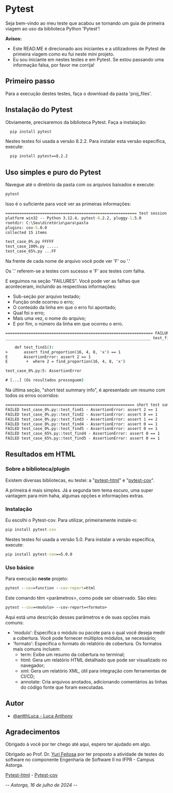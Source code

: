 
# Pytest

Seja bem-vindo ao meu teste que acabou se tornando um guia de primeira viagem ao uso da biblioteca Python 'Pytest'!

**Avisos:** 

* Este READ.ME é direcionado aos iniciantes e a utilizadores de Pytest de primeira viagem como eu fui neste mini projeto.
* Eu sou iniciante em nestes testes e em Pytest. Se estou passando uma informação falsa, por favor me corrija!

## Primeiro passo
Para a execução destes testes, faça o download da pasta 'proj_files'.
## Instalação do Pytest

Obviamente, precisaremos da biblioteca Pytest. Faça a instalação:

```cmd
  pip install pytest
```

Nestes testes foi usada a versão 8.2.2. Para instalar esta versão específica, execute:

```cmd
  pip install pytest==8.2.2
```
## Uso simples e puro do Pytest

Navegue até o diretório da pasta com os arquivos baixados e execute:

```cmd
pytest
```

Isso é o suficiente para você ver as primeiras informações:

```cmd
========================================================= test session starts =========================================================
platform win32 -- Python 3.12.4, pytest-8.2.2, pluggy-1.5.0
rootdir: C:\Seu\diretório\para\pasta
plugins: cov-5.0.0
collected 15 items                                                                                                                                                                                                                                                                                                            

test_case_0%.py FFFFF
test_case_100%.py .....
test_case_65%.py ...FF  
```

Na frente de cada nome de arquivo você pode ver 'F' ou '.'

Os '.' referem-se a testes com sucesso e 'F' aos testes com falha.

E seguimos na seção "FAILURES". Você pode ver as falhas que aconteceram, incluindo as respectivas informações:

* Sub-seção por arquivo testado;
* Função onde ocorreu o erro;
* O conteúdo da linha em que o erro foi apontado;
* Qual foi o erro;
* Mais uma vez, o nome do arquivo;
* E por fim, o número da linha em que ocorreu o erro.

```cmd
================================================================ FAILURES ================================================================
_______________________________________________________________ test_find1 _______________________________________________________________

    def test_find1():
>       assert find_proportion(16, 4, 8, 'x') == 1
E       AssertionError: assert 2 == 1
E        +  where 2 = find_proportion(16, 4, 8, 'x')

test_case_0%.py:5: AssertionError

# [...] (Os resultados prosseguem)
```

Na última seção, "short test summary info", é apresentado um resumo com todos os erros ocorridos:

```cmd
======================================================== short test summary info =========================================================
FAILED test_case_0%.py::test_find1 - AssertionError: assert 2 == 1
FAILED test_case_0%.py::test_find2 - AssertionError: assert 8 == 1
FAILED test_case_0%.py::test_find3 - AssertionError: assert 1 == 2
FAILED test_case_0%.py::test_find4 - AssertionError: assert 0 == 1
FAILED test_case_0%.py::test_find5 - AssertionError: assert 0 == 1
FAILED test_case_65%.py::test_find4 - AssertionError: assert 0 == 1
FAILED test_case_65%.py::test_find5 - AssertionError: assert 0 == 1
```

## Resultados em HTML

### Sobre a biblioteca/plugin

Existem diversas bibliotecas, eu testei: a "[pytest-html](https://github.com/pytest-dev/pytest-html)" e "[pytest-cov](https://github.com/pytest-dev/pytest-cov)". 

A primeira é mais simples. Já a segunda tem tema escuro, uma super vantagem para mim haha, algumas opções e informações extras.

### Instalação

Eu escolhi o Pytest-cov. Para utilizar, primeiramente instale-o:

```cmd
pip install pytest-cov
```

Nestes testes foi usada a versão 5.0. Para instalar a versão específica, execute:

```cmd
pip install pytest-cov==5.0.0
```

### Uso básico

Para execução **neste** projeto:

```cmd
pytest --cov=function --cov-report=html
```

Este comando têm <parâmetros>, como pode ser observado. São eles:

```cmd
pytest --cov=<modulo> --cov-report=<formato>
```

Aqui está uma descrição desses parâmetros e de suas opções mais comuns:

* 'modulo': Especifica o módulo ou pacote para o qual você deseja medir a cobertura. Você pode fornecer múltiplos módulos, se necessário;
* 'formato': Especifica o formato do relatório de cobertura. Os formatos mais comuns incluem:
    - term: Exibe um resumo da cobertura no terminal;
    - html: Gera um relatório HTML detalhado que pode ser visualizado no navegador;
    - xml: Gera um relatório XML, útil para integração com ferramentas de CI/CD;
    - annotate: Cria arquivos anotados, adicionando comentários às linhas do código fonte que foram executadas.
## Autor

- [@antthLuca - Luca Anthony](https://www.github.com/antth-luca)


## Agradecimentos

Obrigado à você por ter chego até aqui, espero ter ajudado em algo.

Obrigado ao Prof. Dr. [Yuri Feitosa](https://www.linkedin.com/in/yurifeitosa/) por ter proposto a atividade de testes do software no componente Engenharia de Software II no IFPR - Campus Astorga.

[Pytest-html](https://github.com/pytest-dev/pytest-html) - [Pytest-cov](https://github.com/pytest-dev/pytest-cov)

-- *Astorga, 16 de julho de 2024* --